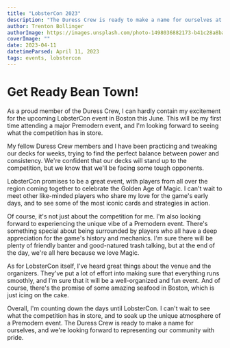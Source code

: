 ```yaml
---
title: "LobsterCon 2023"
description: "The Duress Crew is ready to make a name for ourselves at LobsterCon 2023."
author: Trenton Bollinger
authorImage: https://images.unsplash.com/photo-1498036882173-b41c28a8ba34?ixlib=rb-4.0.3&ixid=MnwxMjA3fDB8MHxwaG90by1wYWdlfHx8fGVufDB8fHx8&auto=format&fit=crop&w=764&q=80
coverImage: ""
date: 2023-04-11
datetimeParsed: April 11, 2023
tags: events, lobstercon
---
```


# Get Ready Bean Town!
As a proud member of the Duress Crew, I can hardly contain my excitement for the upcoming LobsterCon event in Boston this June. This will be my first time
attending a major Premodern event, and I'm looking forward to seeing what the competition has in store.

My fellow Duress Crew members and I have been practicing and tweaking our decks for weeks, trying to find the perfect balance between power and consistency.
We're confident that our decks will stand up to the competition, but we know that we'll be facing some tough opponents.

LobsterCon promises to be a great event, with players from all over the region coming together to celebrate the Golden Age of Magic. I can't wait to meet other
like-minded players who share my love for the game's early days, and to see some of the most iconic cards and strategies in action.

Of course, it's not just about the competition for me. I'm also looking forward to experiencing the unique vibe of a Premodern event. There's something special
about being surrounded by players who all have a deep appreciation for the game's history and mechanics. I'm sure there will be plenty of friendly banter and
good-natured trash talking, but at the end of the day, we're all here because we love Magic.

As for LobsterCon itself, I've heard great things about the venue and the organizers. They've put a lot of effort into making sure that everything runs
smoothly, and I'm sure that it will be a well-organized and fun event. And of course, there's the promise of some amazing seafood in Boston, which is just icing
on the cake.

Overall, I'm counting down the days until LobsterCon. I can't wait to see what the competition has in store, and to soak up the unique atmosphere of a Premodern
event. The Duress Crew is ready to make a name for ourselves, and we're looking forward to representing our community with pride.